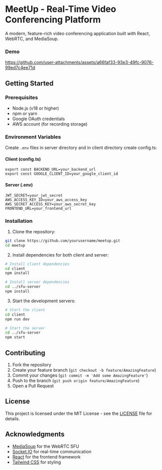 # MeetUp - Real-Time Video Conferencing Platform

A modern, feature-rich video conferencing application built with React, WebRTC, and MediaSoup.
### Demo 
https://github.com/user-attachments/assets/a66faf33-93e3-49fc-9076-99ed7c4ee71d


## Getting Started

### Prerequisites

- Node.js (v18 or higher)
- npm or yarn
- Google OAuth credentials
- AWS account (for recording storage)

### Environment Variables

Create `.env` files in server directory and in client directory create config.ts:

#### Client (config.ts)
```
export const BACKEND_URL=your_backend_url
export const GOOGLE_CLIENT_ID=your_google_client_id
```

#### Server (.env)
```
JWT_SECRET=your_jwt_secret
AWS_ACCESS_KEY_ID=your_aws_access_key
AWS_SECRET_ACCESS_KEY=your_aws_secret_key
FRONTEND_URL=your_frontend_url
```

### Installation

1. Clone the repository:
```bash
git clone https://github.com/yourusername/meetup.git
cd meetup
```

2. Install dependencies for both client and server:
```bash
# Install client dependencies
cd client
npm install

# Install server dependencies
cd ../sfu-server
npm install
```

3. Start the development servers:

```bash
# Start the client
cd client
npm run dev

# Start the server
cd ../sfu-server
npm start
```


## Contributing

1. Fork the repository
2. Create your feature branch (`git checkout -b feature/AmazingFeature`)
3. Commit your changes (`git commit -m 'Add some AmazingFeature'`)
4. Push to the branch (`git push origin feature/AmazingFeature`)
5. Open a Pull Request

## License

This project is licensed under the MIT License - see the [LICENSE](LICENSE) file for details.

## Acknowledgments

- [MediaSoup](https://mediasoup.org/) for the WebRTC SFU
- [Socket.IO](https://socket.io/) for real-time communication
- [React](https://reactjs.org/) for the frontend framework
- [Tailwind CSS](https://tailwindcss.com/) for styling
